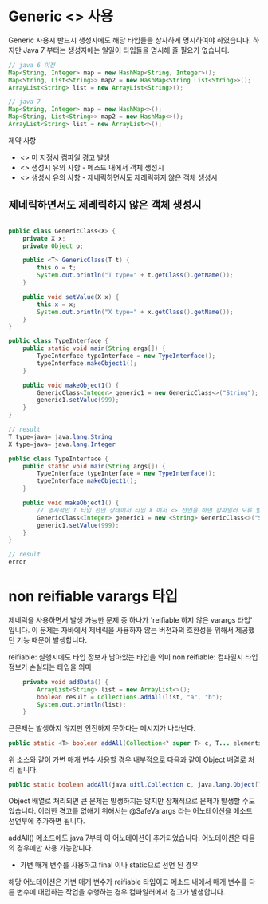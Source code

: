 # Generic <> 사용

Generic 사용시 반드시 생성자에도 해당 타입들을 상사하게 명시하여야 하였습니다.
하지만 Java 7 부터는 생성자에는 일일이 타입들을 명시해 줄 필요가 없습니다.

```java
// java 6 이전
Map<String, Integer> map = new HashMap<String, Integer>();
Map<String, List<String>> map2 = new HashMap<String List<String>>();
ArrayList<String> list = new ArrayList<String>();

// java 7
Map<String, Integer> map = new HashMap<>();
Map<String, List<String>> map2 = new HashMap<>();
ArrayList<String> list = new ArrayList<>();
```

제약 사항
- <> 미 지정시 컴파일 경고 발생
- <> 생성시 유의 사항 - 메소드 내에서 객체 생성시
- <> 생성시 유의 사항 - 제네릭하면서도 제레릭하지 않은 객체 생성시

## 제네릭하면서도 제레릭하지 않은 객체 생성시

```java

public class GenericClass<X> {
    private X x;
    private Object o;

    public <T> GenericClass(T t) {
        this.o = t;
        System.out.println("T type=" + t.getClass().getName());
    }

    public void setValue(X x) {
        this.x = x;
        System.out.println("X type=" + x.getClass().getName());
    }
}

public class TypeInterface {
    public static void main(String args[]) {
        TypeInterface typeInterface = new TypeInterface();
        typeInterface.makeObject1();
    }

    public void makeObject1() {
        GenericClass<Integer> generic1 = new GenericClass<>("String");
        generic1.setValue(999);
    }
}

// result
T type=java= java.lang.String
X type=java= java.lang.Integer

public class TypeInterface {
    public static void main(String args[]) {
        TypeInterface typeInterface = new TypeInterface();
        typeInterface.makeObject1();
    }

    public void makeObject1() {
        // 명시적인 T 타입 선언 상태에서 타입 X 에서 <> 선언을 하면 캄파일러 오류 발생
        GenericClass<Integer> generic1 = new <String> GenericClass<>("String"); 
        generic1.setValue(999);
    }
}

// result
error
```

# non reifiable varargs 타입

제네릭을 사용하면서 발생 가능한 문제 중 하나가 'reifiable 하지 않은 varargs 타입' 입니다.
이 문제는 자바에서 제네릭을 사용하자 않는 버전과의 호환성을 위해서 제공했던 기능 때문이 발생합니다.

reifiable: 실행시에도 타입 정보가 남아있는 타입을 의미
non reifiable: 컴파일시 타입 정보가 손실되는 타입을 의미

```java
    private void addData() {
        ArrayList<String> list = new ArrayList<>();
        boolean result = Collections.addAll(list, "a", "b");
        System.out.println(list);
    }
```

큰문제는 발생하지 않지만 안전하지 못하다는 메시지가 나타난다.

```java
public static <T> boolean addAll(Collection<? super T> c, T... elements)
```

위 소스와 같이 가변 매개 변수 사용할 경우 내부적으로 다음과 같이 Object 배열로 처리 됩니다.

```java
public static boolean addAll(java.uitl.Collection c, java.lang.Object[] elements)
```

Object 배열로 처리되면 큰 문제는 발생하지는 않지만 잠재적으로 문제가 발생할 수도 있습니다.
이러한 경고를 없애기 위해서는 @SafeVarargs 라는 어노테이션을 메소드 선언부에 추가하면 됩니다.

addAll() 메소드에도 java 7부터 이 어노테이션이 추가되었습니다.
어노테이션은 다음의 경우에만 사용 가능합니다.

- 가변 매개 변수를 사용하고 final 이나 static으로 선언 된 경우

해당 어노테이션은 가변 매개 변수가 reifiable 타입이고 메소드 내에서 매개 변수를 다른 변수에 대입하는 작업을 수행하는 경우 컴파일러에서 경고가 발생합니다.




